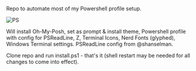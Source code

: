 Repo to automate most of my Powershell profile setup.

![PS](https://i.imgur.com/rMu15Tk.gif)

Will install Oh-My-Posh, set as prompt & install theme, Powershell profile with config for PSReadLine, Z, Terminal Icons, Nerd Fonts (glyphed), Windows Terminal settings. PSReadLine config from @shanselman.

Clone repo and run install.ps1 - that's it (shell restart may be needed for all changes to come into effect). 
